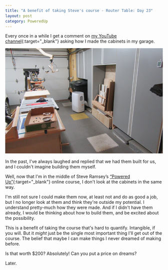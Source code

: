 ```yaml
---
title: "A benefit of taking Steve's course - Router Table: Day 23"
layout: post
category: PoweredUp
---
```

Every once in a while I get a comment on [my YouTube channel](https://www.youtube.com/c/thenewbiewoodworker){:target="_blank"} asking how I made the cabinets in my garage.

![](/assets/images-posts/2019/03/2019-03-22.1.01a.jpg)

In the past, I've always laughed and replied that we had them built for us, and I couldn't imagine building them myself.

Well, now that I'm in the middle of Steve Ramsey’s [“Powered Up”](https://theweekendwoodworker.com/powered-up){:target="_blank"} online course, I don't look at the cabinets in the same way.

I'm still not sure I could make them now, at least not and do as good a job, but I no longer look at them and think they're outside my potential. I understand pretty-much how they were made. And if I didn't have them already, I would be thinking about how to build them, and be excited about the possibility.

This is a benefit of taking the course that's hard to quantify. Intangible, if you will. But it *might* just be the single most important thing I'll get out of the course. The belief that maybe I can make things I never dreamed of making before.

Is that worth $200? Absolutely! Can you put a price on dreams?

Later.